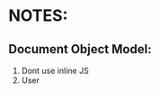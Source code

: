 # NOTES:

## Document Object Model:

1. Dont use inline JS
2. User <script> to include JS

## Function:

1. **x.innerHTML** = to get the innerHTML of the chosen x tag
2. **x.style.color** = to change color
3. **document.querySelector("input").click()** = Query selector is like picking an atrribute on HTML and click is the function to click
4. **document.firstElementChild** = to get the first elements
5. **x.length** = to get the length of an element (array length or string length)
6. **x.style.'css'** = can change like font size but the naming use camel case (Reference https://www.w3schools.com/jsref/dom_obj_style.asp)
7. **x.classList.add/remove/toggle("Something")** = This is to add a class and remove a class inside an tag. toogle is for, if the class is already there then remove, if its not there then add.
8. **x.textContent** = to get the text inside the chosen x tag
9. **x.get/setAttribute("href")** = To get/set an attribute inside a tag. with set having 2 parameter

## Explanation:

1. Objects inside DOM has **Properties** and **Methods**
2. **Properties** (Describe Object) = Car has colour, number of seats, number of wheels
3. **Methods** (What the object can do) = brake(), drive(), park()

4. There is **getter** (ex: car.colour;) to get the colour of the car
5. There is **setter** (ex: car.numberOfDoors = 4;) to set the properties (num of doors) of the car
6. There is **call** (ex: car.drive()) to get the car to drive

## Selector:

1. getElementsByTagName("h1")[2] = to get all element with h1 inside
2. getElementsByClassName("btn") = self explanatory
3. getElementById("title") = self explanatory
4. x.querySelector("anything like css") = Get one
5. x.querySelectorAll("anything like css") = Get all
